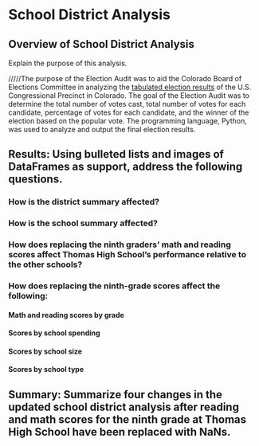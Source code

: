 # School District Analysis

## Overview of School District Analysis
Explain the purpose of this analysis.

/////The purpose of the Election Audit was to aid the Colorado Board of Elections Committee in analyzing the [tabulated election results](https://github.com/fobordo/election-analysis/blob/bbee13297e47ac142ab7102fc71465b9ae1a6401/Resources/election_results.csv) of the U.S. Congressional Precinct in Colorado. The goal of the Election Audit was to determine the total number of votes cast, total number of votes for each candidate, percentage of votes for each candidate, and the winner of the election based on the popular vote. The programming language, Python, was used to analyze and output the final election results. 

## Results: Using bulleted lists and images of DataFrames as support, address the following questions.

### How is the district summary affected?

### How is the school summary affected?

### How does replacing the ninth graders’ math and reading scores affect Thomas High School’s performance relative to the other schools?

### How does replacing the ninth-grade scores affect the following:
#### Math and reading scores by grade
#### Scores by school spending
#### Scores by school size
#### Scores by school type

## Summary: Summarize four changes in the updated school district analysis after reading and math scores for the ninth grade at Thomas High School have been replaced with NaNs.
